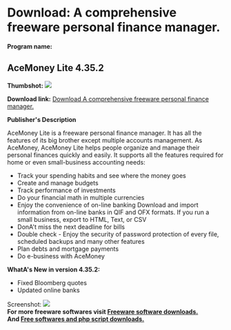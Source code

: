 # Download: A comprehensive freeware personal finance manager.

**Program name:**

## AceMoney Lite 4.35.2

  
**Thumbshot:** ![](http://www.freewarefiles.com/screenshot/acemoney_md.jpg)   
  
**Download link:** [Download A comprehensive freeware personal finance manager.](http://freesoftwares.boysofts.com/AceMoney-Lite_program_45520.html)  
  


**Publisher's Description**  
  


AceMoney Lite is a freeware personal finance manager. It has all the features of its big brother except multiple accounts management. As AceMoney, AceMoney Lite helps people organize and manage their personal finances quickly and easily. It supports all the features required for home or even small-business accounting needs: 

  * Track your spending habits and see where the money goes 
  * Create and manage budgets 
  * Track performance of investments 
  * Do your financial math in multiple currencies 
  * Enjoy the convenience of on-line banking Download and import information from on-line banks in QIF and OFX formats. If you run a small business, export to HTML, Text, or CSV 
  * DonA't miss the next deadline for bills 
  * Double check - Enjoy the security of password protection of every file, scheduled backups and many other features 
  * Plan debts and mortgage payments 
  * Do e-business with AceMoney 

**WhatA's New in version 4.35.2:**

  * Fixed Bloomberg quotes 
  * Updated online banks 

  
  
Screenshot: ![](http://www.freewarefiles.com/screenshot/acemoney.jpg)   
**For more freeware softwares visit [Freeware software downloads.](http://freesoftwares.boysofts.com/)**   
**And [Free softwares and php script downloads.](http://www.boysofts.com/)**
